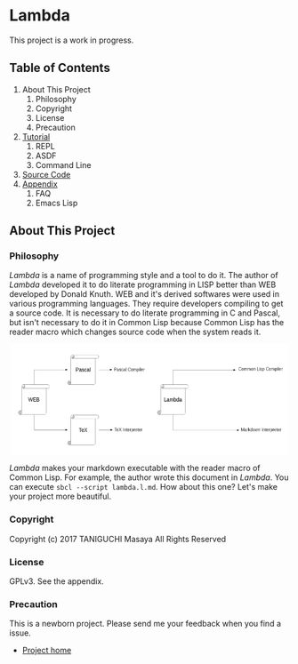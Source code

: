 # Lambda
This project is a work in progress.

## Table of Contents

1. About This Project
    1. Philosophy
    2. Copyright
    3. License
    4. Precaution
2. [Tutorial](./tutorial.md)
    1. REPL
    2. ASDF
    3. Command Line
3. [Source Code](./lambda.l.md)
4. [Appendix](./appendix.md)
    1. FAQ
    3. Emacs Lisp

## About This Project

### Philosophy

*Lambda* is a name of programming style and a tool to do it. The author of
*Lambda* developed it to do literate programming in LISP better than WEB
developed by Donald Knuth. WEB and it's derived softwares were used in various
programming languages. They require developers compiling to get a source code.
It is necessary to do literate programming in C and Pascal, but isn't necessary
to do it in Common Lisp because Common Lisp has the reader macro which changes
source code when the system reads it.

<div style="display:flex;height:200px;justify-content:center;">
  <img src="img/web.png" width="250px"/>
  <img src="img/lambda.png" width="250px"/>
</div>

*Lambda* makes your markdown executable with the reader macro of Common Lisp.
For example, the author wrote this document in *Lambda*. You can execute `sbcl
--script lambda.l.md`. How about this one? Let's make your project more
beautiful.
### Copyright

Copyright (c) 2017 TANIGUCHI Masaya All Rights Reserved

### License

GPLv3. See the appendix.

### Precaution

This is a newborn project. Please send me your feedback when you find a issue.

- [Project home](https://github.com/ta2gch/lambda)

